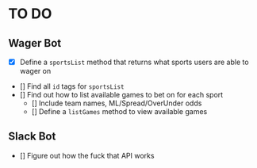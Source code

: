 # TO DO
## Wager Bot
- [x] Define a `sportsList` method that returns what sports users are able to wager on
- [] Find all `id` tags for `sportsList`
- [] Find out how to list available games to bet on for each sport
    - [] Include team names, ML/Spread/OverUnder odds
    - [] Define a `listGames` method to view available games
## Slack Bot
- [] Figure out how the fuck that API works
